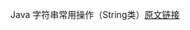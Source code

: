 Java 字符串常用操作（String类）[原文链接][1]

[1]: http://www.cnblogs.com/freeabyss/archive/2013/05/15/3187057.html